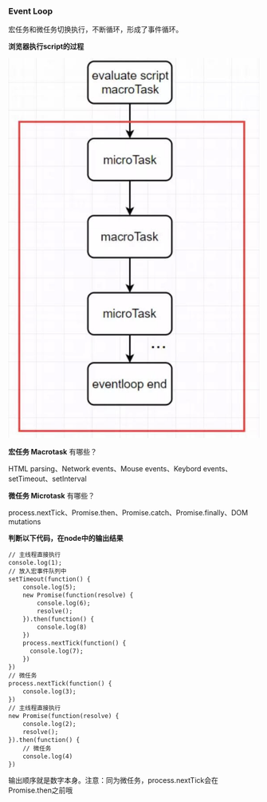 ### Event Loop

宏任务和微任务切换执行，不断循环，形成了事件循环。

**浏览器执行script的过程**

![event-loop](/imgs/event-loop.jpg)

**宏任务 Macrotask** 有哪些？

HTML parsing、Network events、Mouse events、Keybord events、setTimeout、setInterval

**微任务 Microtask** 有哪些？

process.nextTick、Promise.then、Promise.catch、Promise.finally、DOM mutations

**判断以下代码，在node中的输出结果**

```
// 主线程直接执行
console.log(1);
// 放入宏事件队列中
setTimeout(function() {
    console.log(5);
    new Promise(function(resolve) {
        console.log(6);
        resolve();
    }).then(function() {
        console.log(8)
    })
    process.nextTick(function() {
      console.log(7);
    })
})
// 微任务
process.nextTick(function() {
    console.log(3);
})
// 主线程直接执行
new Promise(function(resolve) {
    console.log(2);
    resolve();
}).then(function() {
    // 微任务
    console.log(4)
})
```

输出顺序就是数字本身。注意：同为微任务，process.nextTick会在Promise.then之前哦